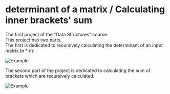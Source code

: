 # determinant of a matrix / Calculating inner brackets' sum
 The first project of the "Data Structures" course \
 This project has two parts. \
 The first is dedicated to recursively calculating the determinant of an input matrix (n * n): 
 
![Example](https://user-images.githubusercontent.com/60043933/90340622-c9524f00-e00e-11ea-9643-93310f29414f.JPG)

The second part of the project is dedicated to calculating the sum of brackets which are recursively calculated.

![Example](https://user-images.githubusercontent.com/60043933/90340660-133b3500-e00f-11ea-99ff-71c3075c5079.JPG)
